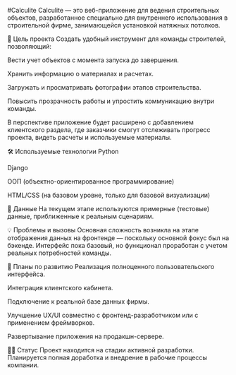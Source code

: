 #Calculite
Calculite — это веб-приложение для ведения строительных объектов, разработанное специально для внутреннего использования в строительной фирме, занимающейся установкой натяжных потолков.

📌 Цель проекта
Создать удобный инструмент для команды строителей, позволяющий:

Вести учет объектов с момента запуска до завершения.

Хранить информацию о материалах и расчетах.

Загружать и просматривать фотографии этапов строительства.

Повысить прозрачность работы и упростить коммуникацию внутри команды.

В перспективе приложение будет расширено с добавлением клиентского раздела, где заказчики смогут отслеживать прогресс проекта, видеть расчеты и используемые материалы.

🛠 Используемые технологии
Python

Django

ООП (объектно-ориентированное программирование)

HTML/CSS (на базовом уровне, только для базовой визуализации)

📂 Данные
На текущем этапе используются примерные (тестовые) данные, приближенные к реальным сценариям.

💡 Проблемы и вызовы
Основная сложность возникла на этапе отображения данных на фронтенде — поскольку основной фокус был на бэкенде. Интерфейс пока базовый, но функционал проработан с учетом реальных потребностей команды.

🔧 Планы по развитию
Реализация полноценного пользовательского интерфейса.

Интеграция клиентского кабинета.

Подключение к реальной базе данных фирмы.

Улучшение UX/UI совместно с фронтенд-разработчиком или с применением фреймворков.

Развертывание приложения на продакшн-сервере.

👩‍💻 Статус
Проект находится на стадии активной разработки. Планируется полная доработка и внедрение в рабочие процессы компании.
